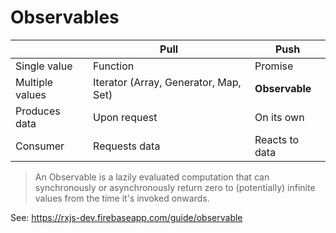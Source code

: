 # Observables

||Pull|Push|
|---|---|---|
|Single value|Function|Promise|
|Multiple values|Iterator (Array, Generator, Map, Set)|**Observable**|
|Produces data|Upon request|On its own|
|Consumer|Requests data|Reacts to data|

> An Observable is a lazily evaluated computation that can synchronously or asynchronously return zero to (potentially) infinite values from the time it's invoked onwards.

See: https://rxjs-dev.firebaseapp.com/guide/observable

